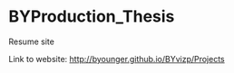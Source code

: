 BYProduction_Thesis
===================

Resume site

Link to website:
http://byounger.github.io/BYvizp/Projects
